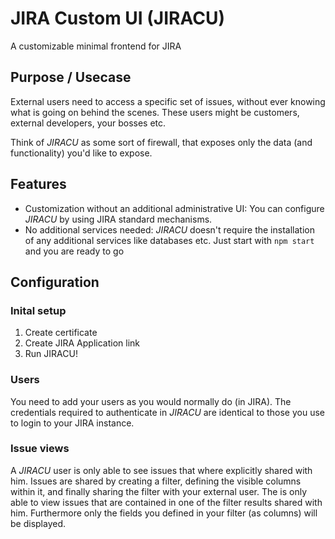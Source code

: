 # JIRA Custom UI (JIRACU)
A customizable minimal frontend for JIRA

## Purpose / Usecase
External users need to access a specific set of issues, without ever knowing what is going on behind the scenes. These users might be customers, external developers, your bosses etc.

Think of _JIRACU_ as some sort of firewall, that exposes only the data (and functionality) you'd like to expose.

## Features
- Customization without an additional administrative UI: You can configure _JIRACU_ by using JIRA standard mechanisms.
- No additional services needed: _JIRACU_ doesn't require the installation of any additional services like databases etc. Just start with `npm start` and you are ready to go

## Configuration
### Inital setup

1. Create certificate
2. Create JIRA Application link
3. Run JIRACU!

### Users

You need to add your users as you would normally do (in JIRA). The credentials required to authenticate in _JIRACU_ are identical to those you use to login to your JIRA instance.

### Issue views
A _JIRACU_ user is only able to see issues that where explicitly shared with him. Issues are shared by creating a filter, defining the visible columns within it, and finally sharing the filter with your external user. The is only able to view issues that are contained in one of the filter results shared with him. Furthermore only the fields you defined in your filter (as columns) will be displayed.
